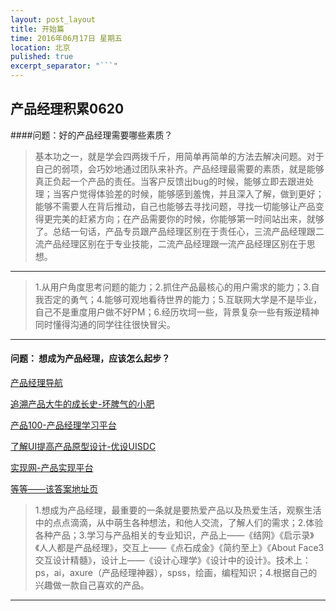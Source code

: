 ```yaml
---
layout: post_layout
title: 开始篇
time: 2016年06月17日 星期五
location: 北京
pulished: true
excerpt_separator: "```"
---
```


## 产品经理积累0620
####问题：好的产品经理需要哪些素质？
> 基本功之一，就是学会四两拨千斤，用简单再简单的方法去解决问题。对于自己的弱项，会巧妙地通过团队来补齐。产品经理最需要的素质，就是能够真正负起一个产品的责任。当客户反馈出bug的时候，能够立即去跟进处理；当客户觉得体验差的时候，能够感到羞愧，并且深入了解，做到更好；能够不需要人在背后推动，自己也能够去寻找问题，寻找一切能够让产品变得更完美的赶紧方向；在产品需要你的时候，你能够第一时间站出来，就够了。总结一句话，产品专员跟产品经理区别在于责任心，三流产品经理跟二流产品经理区别在于专业技能，二流产品经理跟一流产品经理区别在于思想。

***

> 1.从用户角度思考问题的能力；2.抓住产品最核心的用户需求的能力；3.自我否定的勇气；4.能够可观地看待世界的能力；5.互联网大学是不是毕业，自己不是重度用户做不好PM；6.经历坎坷一些，背景复杂一些有叛逆精神同时懂得沟通的同学往往很快冒尖。
 
 ***
 
#### 问题： 想成为产品经理，应该怎么起步？
[产品经理导航](http://www.pm265.com)

[追溯产品大牛的成长史-坏脾气的小肥](http://firecacada.blog.163.com)

[产品100-产品经理学习平台](https://link.zhihu.com/?target=http%3A//www.chanpin100.com/)

[了解UI提高产品原型设计-优设UISDC](https://link.zhihu.com/?target=http%3A//www.uisdc.com/)

[实现网-产品实现平台](https://link.zhihu.com/?target=http%3A//shixiann.com/)

[等等——该答案地址页](https://www.zhihu.com/question/21332332)

>1.想成为产品经理，最重要的一条就是要热爱产品以及热爱生活，观察生活中的点点滴滴，从中萌生各种想法，和他人交流，了解人们的需求；2.体验各种产品；3.学习与产品相关的专业知识，产品上——《结网》《启示录》《人人都是产品经理》，交互上——《点石成金》《简约至上》《About Face3交互设计精髓》，设计上——《设计心理学》《设计中的设计》。技术上：ps，ai，axure（产品经理神器），spss，绘画，编程知识；4.根据自己的兴趣做一款自己喜欢的产品。

***


